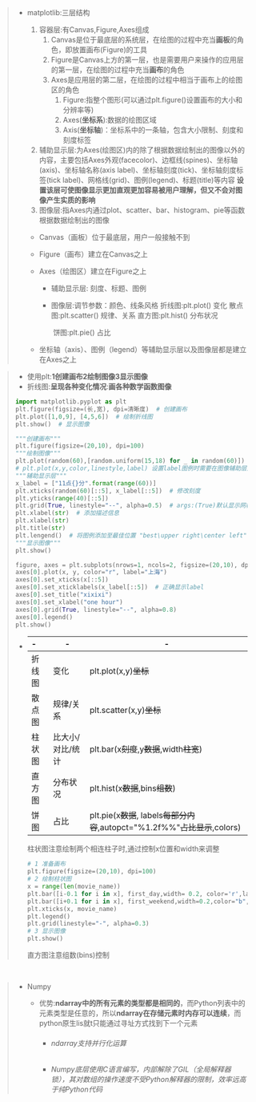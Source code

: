 > * matplotlib:三层结构
>
>   1. 容器层:有Canvas,Figure,Axes组成
>      1. Canvas是位于最底层的系统层，在绘图的过程中充当**画板**的角色，即放置画布(Figure)的工具 
>      2. Figure是Canvas上方的第一层，也是需要用户来操作的应用层的第一层，在绘图的过程中充当**画布**的角色 
>      3. Axes是应用层的第二层，在绘图的过程中相当于画布上的绘图区的角色 
>         1. Figure:指整个图形(可以通过plt.figure()设置画布的大小和分辨率等)
>         2. Axes(**坐标系**):数据的绘图区域
>         3. Axis(**坐标轴**)：坐标系中的一条轴，包含大小限制、刻度和刻度标签
>   2. 辅助显示层:为Axes(绘图区)内的除了根据数据绘制出的图像以外的内容，主要包括Axes外观(facecolor)、边框线(spines)、坐标轴(axis)、坐标轴名称(axis label)、坐标轴刻度(tick)、坐标轴刻度标签(tick label)、网格线(grid)、图例(legend)、标题(title)等内容 **设置该层可使图像显示更加直观更加容易被用户理解，但又不会对图像产生实质的影响**
>   3. 图像层:指Axes内通过plot、scatter、bar、histogram、pie等函数根据数据绘制出的图像 
>
>   * Canvas（画板）位于最底层，用户一般接触不到
>   
>   * Figure（画布）建立在Canvas之上
>   
>   * Axes（绘图区）建立在Figure之上
>   
>     * 辅助显示层: 刻度、标题、图例
>   
>     * 图像层:调节参数：颜色、线条风格
>                               折线图:plt.plot()  变化
>                               散点图:plt.scatter()  规律、关系
>                               直方图:plt.hist()  分布状况
>   
>       ​                        饼图:plt.pie()  占比
>   
>   * 坐标轴（axis）、图例（legend）等辅助显示层以及图像层都是建立在Axes之上

> * 使用plt:**1创建画布2绘制图像3显示图像**
> * 折线图:**呈现各种变化情况**:**画各种数学函数图像**
>
> ```python
> import matplotlib.pyplot as plt
> plt.figure(figsize=(长,宽), dpi=清晰度)  # 创建画布
> plt.plot([1,0,9], [4,5,6])  # 绘制折线图
> plt.show()  # 显示图像
> ```
>
> ```python
> """创建画布"""
> plt.figure(figsize=(20,10), dpi=100)
> """绘制图像"""
> plt.plot(random(60),[random.uniform(15,18) for _ in random(60)])
> # plt.plot(x,y,color,linestyle,label) 设置label图例时需要在图像辅助层添加代码
> """辅助显示层"""
> x_label = ["11点{}分".format(range(60))]
> plt.xticks(random(60)[::5], x_label[::5])  # 修改刻度
> plt.yticks(range(40)[::5])
> plt.grid(True, linestyle="--", alpha=0.5)  # args:(True)默认显示网格,显示线条风格,透明度
> plt.xlabel(str)  # 添加描述信息
> plt.xlabel(str)
> plt.title(str)
> plt.lengend()  # 将图例添加至最佳位置 "best\upper right\center left" 
> """显示图像"""
> plt.show()
> ```
>
> ```python
> figure, axes = plt.subplots(nrows=1, ncols=2, figsize=(20,10), dpi=100)  # 使用面向对象的方式画图,1行2列
> axes[0].plot(x, y, color="r", label="上海")
> axes[0].set_xticks(x[::5])
> axes[0].set_xticklabels(x_label[::5])  # 正确显示label
> axes[0].set_title("xixixi")
> axes[0].set_xlabel("one hour")
> axes[0].grid(True, linestyle="--", alpha=0.8)
> axes[0].legend()
> plt.show()
> ```
>
> * | -      | -                | -                                                            |
>   | :----- | ---------------- | ------------------------------------------------------------ |
>   | 折线图 | 变化             | plt.plot(x,y)~~坐标~~                                        |
>   | 散点图 | 规律/关系        | plt.scatter(x,y)~~坐标~~                                     |
>   | 柱状图 | 比大小/对比/统计 | plt.bar(x~~刻度~~,y~~数据~~,width~~柱宽~~)                   |
>   | 直方图 | 分布状况         | plt.hist(x~~数据~~,bins~~组数~~)                             |
>   | 饼图   | 占比             | plt.pie(x~~数据~~, labels~~每部分内容~~,autopct="%1.2f%%"~~占比显示~~,colors) |
>
>   柱状图注意绘制两个相连柱子时,通过控制x位置和width来调整
>
>   ```python
>   # 1 准备画布
>   plt.figure(figsize=(20,10), dpi=100)
>   # 2 绘制柱状图
>   x = range(len(movie_name))
>   plt.bar([i-0.1 for i in x], first_day,width= 0.2, color='r',label='日票房')
>   plt.bar([i+0.1 for i in x], first_weekend,width=0.2,color="b", label='周票房')
>   plt.xticks(x, movie_name)
>   plt.legend()
>   plt.grid(linestyle="-", alpha=0.3)
>   # 3 显示图像
>   plt.show()
>   ```
>
>   直方图注意组数(bins)控制

<br>

> * Numpy
>
>   * 优势:**ndarray中的所有元素的类型都是相同的**，而Python列表中的元素类型是任意的，所以**ndarray在存储元素时内存可以连续**，而python原生lis就t只能通过寻址方式找到下一个元素
>
>     * ###### ndarray支持并行化运算
>
>     * ###### Numpy底层使用C语言编写，内部解除了GIL（全局解释器锁），其对数组的操作速度不受Python解释器的限制，效率远高于纯Python代码

​	